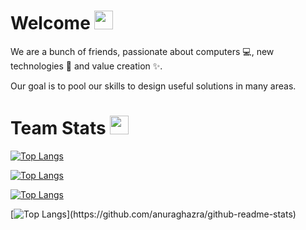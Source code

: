 <h1>
  Welcome
  <img src="https://media.giphy.com/media/hvRJCLFzcasrR4ia7z/giphy.gif" width="30"/>
</h1>

We are a bunch of friends, passionate about computers 💻, new technologies 🤖 and value creation ✨.

Our goal is to pool our skills to design useful solutions in many areas.

<h1>
  Team Stats
  <img src="https://media.giphy.com/media/QT6CeONcZNmpNozgQN/giphy.gif" width="30"/>
</h1>

[![Top Langs](https://github-readme-stats.vercel.app/api/top-langs/?username=royalphax&layout=compact&custom_title=Royalphax)](https://github.com/anuraghazra/github-readme-stats)

[![Top Langs](https://github-readme-stats.vercel.app/api/top-langs/?username=nicolasvaillant&layout=compact&custom_title=NicolasVaillant)](https://github.com/anuraghazra/github-readme-stats)

[![Top Langs](https://github-readme-stats.vercel.app/api/top-langs/?username=Charles-84&layout=compact&custom_title=Charles84)](https://github.com/anuraghazra/github-readme-stats)

[![Top Langs](https://github-readme-stats.vercel.app/api/top-langs/?username=IsiZ&layout=compact&custom_title=IsiZ_)](https://github.com/anuraghazra/github-readme-stats)

